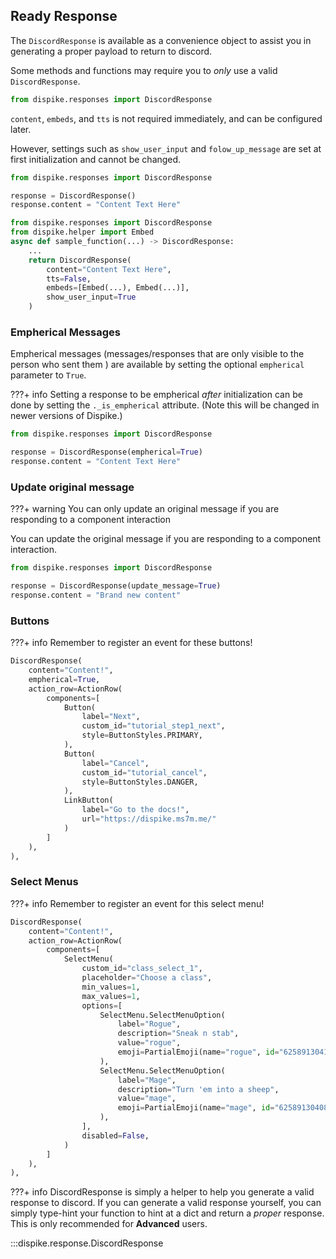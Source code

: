 ## Ready Response

The ``DiscordResponse`` is available as a convenience object to assist you in generating a proper payload to return to discord. 

Some methods and functions may require you to *only* use a valid ``DiscordResponse``. 

```python
from dispike.responses import DiscordResponse
```

``content``, ``embeds``, and ``tts`` is not required immediately, and can be configured later.

However, settings such as ``show_user_input`` and ``folow_up_message`` are set at first initialization and cannot be changed.  


```python
from dispike.responses import DiscordResponse

response = DiscordResponse()
response.content = "Content Text Here"
```

```python
from dispike.responses import DiscordResponse
from dispike.helper import Embed
async def sample_function(...) -> DiscordResponse:
    ...
    return DiscordResponse(
        content="Content Text Here",
        tts=False,
        embeds=[Embed(...), Embed(...)],
        show_user_input=True
    )
```


### Empherical Messages
Empherical messages (messages/responses that are only visible to the person who sent them ) are available by setting the optional ``empherical`` parameter to ``True``. 

???+ info
    Setting a response to be empherical *after* initialization can be done by setting the ``._is_empherical`` attribute. (Note this will be changed in newer versions of Dispike.)

```python
from dispike.responses import DiscordResponse

response = DiscordResponse(empherical=True)
response.content = "Content Text Here"
```

### Update original message
???+ warning
    You can only update an original message if you are responding to a component interaction

You can update the original message if you are responding to a component interaction.

```python
from dispike.responses import DiscordResponse

response = DiscordResponse(update_message=True)
response.content = "Brand new content"
```

### Buttons

???+ info
    Remember to register an event for these buttons!

```python
DiscordResponse(
    content="Content!",
    empherical=True,
    action_row=ActionRow(
        components=[
            Button(
                label="Next",
                custom_id="tutorial_step1_next",
                style=ButtonStyles.PRIMARY,
            ),
            Button(
                label="Cancel",
                custom_id="tutorial_cancel",
                style=ButtonStyles.DANGER,
            ),
            LinkButton(
                label="Go to the docs!",
                url="https://dispike.ms7m.me/"
            )
        ]
    ),
),
```

### Select Menus

???+ info
    Remember to register an event for this select menu!

```python
DiscordResponse(
    content="Content!",
    action_row=ActionRow(
        components=[
            SelectMenu(
                custom_id="class_select_1",
                placeholder="Choose a class",
                min_values=1,
                max_values=1,
                options=[
                    SelectMenu.SelectMenuOption(
                        label="Rogue",
                        description="Sneak n stab",
                        value="rogue",
                        emoji=PartialEmoji(name="rogue", id="625891304148303894"),
                    ),
                    SelectMenu.SelectMenuOption(
                        label="Mage",
                        description="Turn 'em into a sheep",
                        value="mage",
                        emoji=PartialEmoji(name="mage", id="625891304081063986"),
                    ),
                ],
                disabled=False,
            )
        ]
    ),
),
```


???+ info
    DiscordResponse is simply a helper to help you generate a valid response to discord. If you can generate a valid response yourself, you can simply type-hint your function to hint at a dict and return a *proper* response. This is only recommended for **Advanced** users.

:::dispike.response.DiscordResponse
